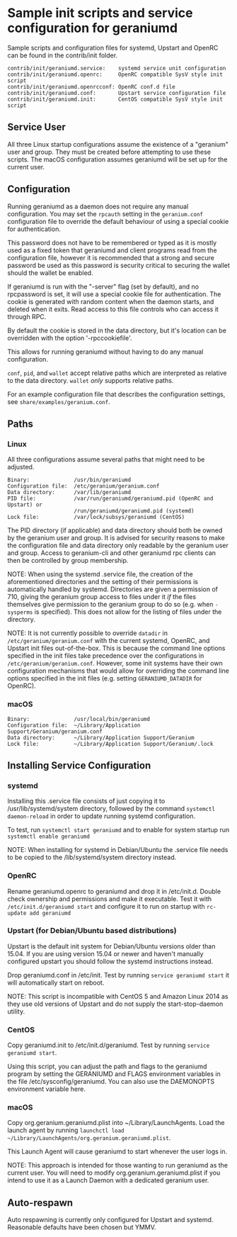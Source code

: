 Sample init scripts and service configuration for geraniumd
==========================================================

Sample scripts and configuration files for systemd, Upstart and OpenRC
can be found in the contrib/init folder.

    contrib/init/geraniumd.service:    systemd service unit configuration
    contrib/init/geraniumd.openrc:     OpenRC compatible SysV style init script
    contrib/init/geraniumd.openrcconf: OpenRC conf.d file
    contrib/init/geraniumd.conf:       Upstart service configuration file
    contrib/init/geraniumd.init:       CentOS compatible SysV style init script

Service User
---------------------------------

All three Linux startup configurations assume the existence of a "geranium" user
and group.  They must be created before attempting to use these scripts.
The macOS configuration assumes geraniumd will be set up for the current user.

Configuration
---------------------------------

Running geraniumd as a daemon does not require any manual configuration. You may
set the `rpcauth` setting in the `geranium.conf` configuration file to override
the default behaviour of using a special cookie for authentication.

This password does not have to be remembered or typed as it is mostly used
as a fixed token that geraniumd and client programs read from the configuration
file, however it is recommended that a strong and secure password be used
as this password is security critical to securing the wallet should the
wallet be enabled.

If geraniumd is run with the "-server" flag (set by default), and no rpcpassword is set,
it will use a special cookie file for authentication. The cookie is generated with random
content when the daemon starts, and deleted when it exits. Read access to this file
controls who can access it through RPC.

By default the cookie is stored in the data directory, but it's location can be overridden
with the option '-rpccookiefile'.

This allows for running geraniumd without having to do any manual configuration.

`conf`, `pid`, and `wallet` accept relative paths which are interpreted as
relative to the data directory. `wallet` *only* supports relative paths.

For an example configuration file that describes the configuration settings,
see `share/examples/geranium.conf`.

Paths
---------------------------------

### Linux

All three configurations assume several paths that might need to be adjusted.

    Binary:              /usr/bin/geraniumd
    Configuration file:  /etc/geranium/geranium.conf
    Data directory:      /var/lib/geraniumd
    PID file:            /var/run/geraniumd/geraniumd.pid (OpenRC and Upstart) or
                         /run/geraniumd/geraniumd.pid (systemd)
    Lock file:           /var/lock/subsys/geraniumd (CentOS)

The PID directory (if applicable) and data directory should both be owned by the
geranium user and group. It is advised for security reasons to make the
configuration file and data directory only readable by the geranium user and
group. Access to geranium-cli and other geraniumd rpc clients can then be
controlled by group membership.

NOTE: When using the systemd .service file, the creation of the aforementioned
directories and the setting of their permissions is automatically handled by
systemd. Directories are given a permission of 710, giving the geranium group
access to files under it _if_ the files themselves give permission to the
geranium group to do so (e.g. when `-sysperms` is specified). This does not allow
for the listing of files under the directory.

NOTE: It is not currently possible to override `datadir` in
`/etc/geranium/geranium.conf` with the current systemd, OpenRC, and Upstart init
files out-of-the-box. This is because the command line options specified in the
init files take precedence over the configurations in
`/etc/geranium/geranium.conf`. However, some init systems have their own
configuration mechanisms that would allow for overriding the command line
options specified in the init files (e.g. setting `GERANIUMD_DATADIR` for
OpenRC).

### macOS

    Binary:              /usr/local/bin/geraniumd
    Configuration file:  ~/Library/Application Support/Geranium/geranium.conf
    Data directory:      ~/Library/Application Support/Geranium
    Lock file:           ~/Library/Application Support/Geranium/.lock

Installing Service Configuration
-----------------------------------

### systemd

Installing this .service file consists of just copying it to
/usr/lib/systemd/system directory, followed by the command
`systemctl daemon-reload` in order to update running systemd configuration.

To test, run `systemctl start geraniumd` and to enable for system startup run
`systemctl enable geraniumd`

NOTE: When installing for systemd in Debian/Ubuntu the .service file needs to be copied to the /lib/systemd/system directory instead.

### OpenRC

Rename geraniumd.openrc to geraniumd and drop it in /etc/init.d.  Double
check ownership and permissions and make it executable.  Test it with
`/etc/init.d/geraniumd start` and configure it to run on startup with
`rc-update add geraniumd`

### Upstart (for Debian/Ubuntu based distributions)

Upstart is the default init system for Debian/Ubuntu versions older than 15.04. If you are using version 15.04 or newer and haven't manually configured upstart you should follow the systemd instructions instead.

Drop geraniumd.conf in /etc/init.  Test by running `service geraniumd start`
it will automatically start on reboot.

NOTE: This script is incompatible with CentOS 5 and Amazon Linux 2014 as they
use old versions of Upstart and do not supply the start-stop-daemon utility.

### CentOS

Copy geraniumd.init to /etc/init.d/geraniumd. Test by running `service geraniumd start`.

Using this script, you can adjust the path and flags to the geraniumd program by
setting the GERANIUMD and FLAGS environment variables in the file
/etc/sysconfig/geraniumd. You can also use the DAEMONOPTS environment variable here.

### macOS

Copy org.geranium.geraniumd.plist into ~/Library/LaunchAgents. Load the launch agent by
running `launchctl load ~/Library/LaunchAgents/org.geranium.geraniumd.plist`.

This Launch Agent will cause geraniumd to start whenever the user logs in.

NOTE: This approach is intended for those wanting to run geraniumd as the current user.
You will need to modify org.geranium.geraniumd.plist if you intend to use it as a
Launch Daemon with a dedicated geranium user.

Auto-respawn
-----------------------------------

Auto respawning is currently only configured for Upstart and systemd.
Reasonable defaults have been chosen but YMMV.
